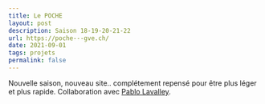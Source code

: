 ```yaml
---
title: Le POCHE
layout: post
description: Saison 18-19-20-21-22
url: https://poche---gve.ch/
date: 2021-09-01
tags: projets
permalink: false
---
```

Nouvelle saison, nouveau site.. complétement repensé pour être plus léger et plus rapide. Collaboration avec <a href="https://cestavoir.ch/" target="_blank">Pablo Lavalley</a>.
